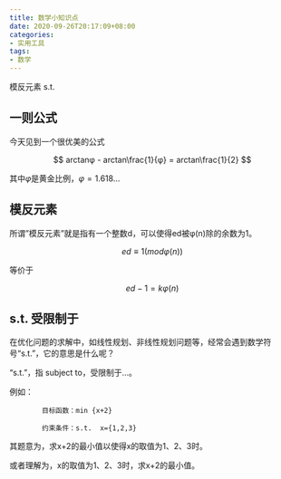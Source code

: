 ```yaml
---
title: 数学小知识点
date: 2020-09-26T20:17:09+08:00
categories: 
- 实用工具
tags: 
- 数学
---
```


模反元素 s.t.

<!-- more -->

## 一则公式

今天见到一个很优美的公式

$$
arctanφ - arctan\frac{1}{φ} = arctan\frac{1}{2}
$$

其中$φ$是黄金比例，$φ = 1.618...$

## 模反元素

所谓”模反元素”就是指有一个整数d，可以使得ed被φ(n)除的余数为1。

$$
ed ≡ 1 (mod φ(n))
$$

等价于

$$
ed - 1 = kφ(n)
$$

## s.t. 受限制于

在优化问题的求解中，如线性规划、非线性规划问题等，经常会遇到数学符号“s.t.”，它的意思是什么呢？

“s.t.”，指 subject to，受限制于…。

例如：

            目标函数：min {x+2}

            约束条件：s.t.  x={1,2,3}

其题意为，求x+2的最小值以使得x的取值为1、2、3时。

或者理解为，x的取值为1、2、3时，求x+2的最小值。